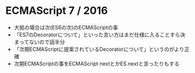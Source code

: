 # ECMAScript 7 / 2016

-   大抵の場合は次(ES6の次)のECMAScriptの事
-   「ES7のDecoratorについて」といった言い方はまだ仕様に入ることすら決まってないので話半分
-   「次期ECMAScriptに提案されているDecoratorについて」というのがより正確
-   次期ECMAScriptの事をECMAScript nextとかES.nextと言ったりもする
